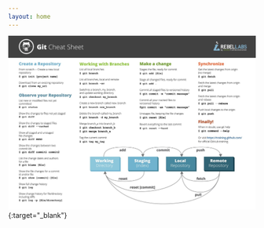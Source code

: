 ```yaml
---
layout: home
---
```


[![Git Cheat Sheet](/assets/img/git-cheat-sheet.jpg)](/assets/img/git-cheat-sheet.jpg){:target="_blank"}
